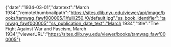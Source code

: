 {"date":"1934-03-01","datetext":"March 1934","remotethumbnailpath":"https://sites.dlib.nyu.edu/viewer/api/image/books/tamwag_fawf000005/1/full/250,/0/default.jpg","ss_book_identifier":"tamwag_fawf000005","ss_publication_date_text":"March 1934","title":"The Fight Against War and Fascism, March 1934","viewerURL":"https://sites.dlib.nyu.edu/viewer/books/tamwag_fawf000005"}